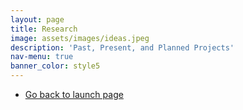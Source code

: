 ```yaml
---
layout: page
title: Research
image: assets/images/ideas.jpeg
description: 'Past, Present, and Planned Projects'
nav-menu: true
banner_color: style5
---
```


<!-- markdownlint-disable MD033 -->

<!-- One -->
<section id="overview">
</section>

<!-- Two -->
<section id="projects" class="spotlights">
</section>

<section>
 <div class="inner">
  <ul class="actions">
      <li><a href="/#launch" class="button icon fa-arrow-left">Go back to launch page</a></li>
  </ul>
 </div>
</section>
